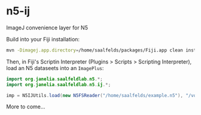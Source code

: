 # n5-ij
ImageJ convenience layer for N5

Build into your Fiji installation:
```bash
mvn -Dimagej.app.directory=/home/saalfelds/packages/Fiji.app clean install
```

Then, in Fiji's Scriptin Interpreter (Plugins > Scripts > Scripting Interpreter), load an N5 dataseets into an `ImagePlus`:
```java
import org.janelia.saalfeldlab.n5.*;
import org.janelia.saalfeldlab.n5.ij.*;

imp = N5IJUtils.load(new N5FSReader("/home/saalfelds/example.n5"), "/volumes/raw");
```

More to come...
